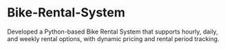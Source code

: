 # Bike-Rental-System
Developed a Python-based Bike Rental System that supports hourly, daily, and weekly rental options, with
dynamic pricing and rental period tracking.
